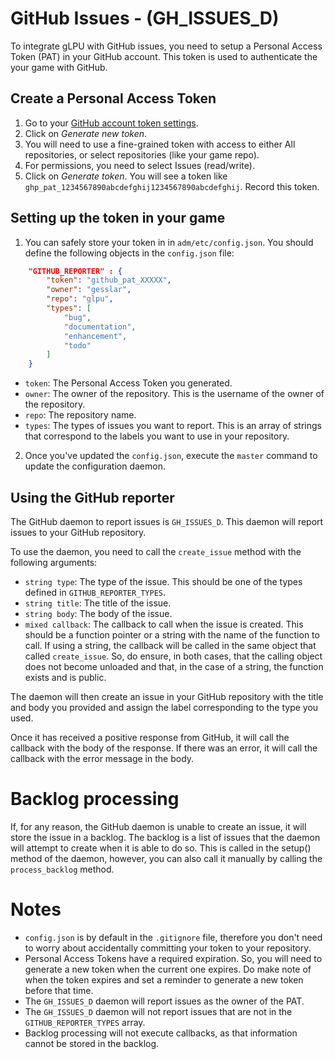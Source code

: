 # GitHub Issues - (GH_ISSUES_D)

To integrate gLPU with GitHub issues, you need to setup a Personal Access Token
(PAT) in your GitHub account. This token is used to authenticate the your game
with GitHub.

## Create a Personal Access Token

1. Go to your [GitHub account token settings](https://github.com/settings/tokens).
2. Click on *Generate new token*.
3. You will need to use a fine-grained token with access to either All
   repositories, or select repositories (like your game repo).
4. For permissions, you need to select Issues (read/write).
5. Click on *Generate token*. You will see a token like
   `ghp_pat_1234567890abcdefghij1234567890abcdefghij`. Record this token.

## Setting up the token in your game

1. You can safely store your token in in `adm/etc/config.json`. You should
   define the following objects in the `config.json` file:

```json
    "GITHUB_REPORTER" : {
        "token": "github_pat_XXXXX",
        "owner": "gesslar",
        "repo": "glpu",
        "types": [
            "bug",
            "documentation",
            "enhancement",
            "todo"
        ]
    }
```

* `token`: The Personal Access Token you generated.
* `owner`: The owner of the repository. This is the username of the owner of
  the repository.
* `repo`: The repository name.
* `types`: The types of issues you want to report. This is an array of strings
  that correspond to the labels you want to use in your repository.

2. Once you've updated the `config.json`, execute the `master` command to
   update the configuration daemon.

## Using the GitHub reporter

The GitHub daemon to report issues is `GH_ISSUES_D`. This daemon will report
issues to your GitHub repository.

To use the daemon, you need to call the `create_issue` method with the
following arguments:

* `string type`: The type of the issue. This should be one of the types
  defined in `GITHUB_REPORTER_TYPES`.
* `string title`: The title of the issue.
* `string body`: The body of the issue.
* `mixed callback`: The callback to call when the issue is created. This
  should be a function pointer or a string with the name of the function to
  call. If using a string, the callback will be called in the same object
  that called `create_issue`. So, do ensure, in both cases, that the calling
  object does not become unloaded and that, in the case of a string, the
  function exists and is public.

The daemon will then create an issue in your GitHub repository with the title
and body you provided and assign the label corresponding to the type you used.

Once it has received a positive response from GitHub, it will call the callback
with the body of the response. If there was an error, it will call the callback
with the error message in the body.

# Backlog processing

If, for any reason, the GitHub daemon is unable to create an issue, it will
store the issue in a backlog. The backlog is a list of issues that the daemon
will attempt to create when it is able to do so. This is called in the setup()
method of the daemon, however, you can also call it manually by calling the
`process_backlog` method.

# Notes

* `config.json` is by default in the `.gitignore` file, therefore you don't
  need to worry about accidentally committing your token to your repository.
* Personal Access Tokens have a required expiration. So, you will need to
  generate a new token when the current one expires. Do make note of when
  the token expires and set a reminder to generate a new token before that
  time.
* The `GH_ISSUES_D` daemon will report issues as the owner of the PAT.
* The `GH_ISSUES_D` daemon will not report issues that are not in the
  `GITHUB_REPORTER_TYPES` array.
* Backlog processing will not execute callbacks, as that information cannot be
  stored in the backlog.
